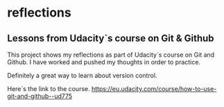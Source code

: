 # reflections

## Lessons from Udacity`s course on Git & Github

This project shows my reflections as part of Udacity`s course on Git and Github.
I have worked and pushed my thoughts in order to practice.

Definitely a great way to learn about version control.

Here`s the link to the course.
https://eu.udacity.com/course/how-to-use-git-and-github--ud775
